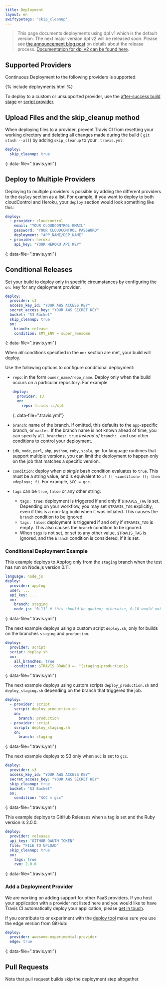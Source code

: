 ```yaml
---
title: Deployment
layout: en
swiftypetags: 'skip_cleanup'
---
```


> This page documents deployments using dpl v1 which is the
> default version. The next major version dpl v2 will be released soon. Please
> see [the announcement blog post](https://travis-ci.com/blog/2019-08-27-deployment-tooling-dpl-v2-preview-release) on details about the release process. [Documentation for dpl v2 can be found here](/user/deployment-v2/).

## Supported Providers

Continuous Deployment to the following providers is supported:

{% include deployments.html %}

To deploy to a custom or unsupported provider, use the [after-success build
stage](/user/deployment/custom/) or [script provider](/user/deployment/script/).

## Upload Files and the skip_cleanup method

When deploying files to a provider, prevent Travis CI from resetting your
working directory and deleting all changes made during the build ( `git stash
--all`) by adding `skip_cleanup` to your `.travis.yml`:

```yaml
deploy:
  skip_cleanup: true
```
{: data-file=".travis.yml"}

## Deploy to Multiple Providers

Deploying to multiple providers is possible by adding the different providers
to the `deploy` section as a list. For example, if you want to deploy to both
cloudControl and Heroku, your `deploy` section would look something like this:

```yaml
deploy:
  - provider: cloudcontrol
    email: "YOUR CLOUDCONTROL EMAIL"
    password: "YOUR CLOUDCONTROL PASSWORD"
    deployment: "APP_NAME/DEP_NAME"
  - provider: heroku
    api_key: "YOUR HEROKU API KEY"
```
{: data-file=".travis.yml"}

## Conditional Releases 

Set your build to deploy only in specific circumstances by configuring the `on:` key for any deployment provider.

```yaml
deploy:
  provider: s3
  access_key_id: "YOUR AWS ACCESS KEY"
  secret_access_key: "YOUR AWS SECRET KEY"
  bucket: "S3 Bucket"
  skip_cleanup: true
  on:
    branch: release
    condition: $MY_ENV = super_awesome
```
{: data-file=".travis.yml"}

When *all* conditions specified in the `on:` section are met, your build will deploy.

Use the following options to configure conditional deployment:

* `repo`: in the form `owner_name/repo_name`. Deploy only when the build occurs on a particular repository. For example

   ```yaml
   deploy:
     provider: s3
     on:
       repo: travis-ci/dpl
   ```
   {: data-file=".travis.yml"}

* `branch`: name of the branch.
   If omitted, this defaults to the `app`-specific branch, or `master`. If the branch name is not known ahead of time, you can specify
   `all_branches: true` *instead of* `branch: ` and use other conditions to control your deployment.

* `jdk`, `node`, `perl`, `php`, `python`, `ruby`, `scala`, `go`: for    language runtimes that support multiple versions,
   you can limit the deployment to happen only on the job that matches a specific version.

* `condition`: deploy when *a single* bash condition evaluates to `true`. This must be a string value, and is equivalent to `if [[ <condition> ]]; then <deploy>; fi`. For example, `$CC = gcc`.

* `tags` can be `true`, `false` or any other string:

    * `tags: true`: deployment is triggered if and only if `$TRAVIS_TAG` is set.
       Depending on your workflow, you may set `$TRAVIS_TAG` explicitly, even if this is
       a non-tag build when it was initiated. This causes the `branch` condition to be ignored.
    * `tags: false`: deployment is triggered if and only if `$TRAVIS_TAG` is empty.
       This also causes the `branch` condition to be ignored.
    * When `tags` is not set, or set to any other value, `$TRAVIS_TAG` is ignored, and the `branch` condition is considered, if it is set.

### Conditional Deployment Example

This example deploys to Appfog only from the `staging` branch when the test has run on Node.js version 0.11.

```yaml
language: node_js
deploy:
  provider: appfog
  user: ...
  api_key: ...
  on:
    branch: staging
    node_js: '0.11' # this should be quoted; otherwise, 0.10 would not work
```
{: data-file=".travis.yml"}

The next example deploys using a custom script `deploy.sh`, only for builds on the branches `staging` and `production`.

```yaml
deploy:
  provider: script
  script: deploy.sh
  on:
    all_branches: true
    condition: $TRAVIS_BRANCH =~ ^(staging|production)$
```
{: data-file=".travis.yml"}

The next example deploys using custom scripts `deploy_production.sh` and `deploy_staging.sh` depending on the branch that triggered the job.

```yaml
deploy:
  - provider: script
    script: deploy_production.sh
    on:
      branch: production
  - provider: script
    script: deploy_staging.sh
    on:
      branch: staging
```
{: data-file=".travis.yml"}

The next example deploys to S3 only when `$CC` is set to `gcc`.

```yaml
deploy:
  provider: s3
  access_key_id: "YOUR AWS ACCESS KEY"
  secret_access_key: "YOUR AWS SECRET KEY"
  skip_cleanup: true
  bucket: "S3 Bucket"
  on:
    condition: "$CC = gcc"
```
{: data-file=".travis.yml"}

This example deploys to GitHub Releases when a tag is set and the Ruby version is 2.0.0.

```yaml
deploy:
  provider: releases
  api_key: "GITHUB OAUTH TOKEN"
  file: "FILE TO UPLOAD"
  skip_cleanup: true
  on:
    tags: true
    rvm: 2.0.0
```
{: data-file=".travis.yml"}

### Add a Deployment Provider

We are working on adding support for other PaaS providers. If you host your application with a provider not listed here and you would like to have Travis CI automatically deploy your application, please [get in touch](mailto:support@travis-ci.com).

If you contribute to or experiment with the [deploy tool](https://github.com/travis-ci/dpl) make sure you use the edge version from GitHub:

```yaml
deploy:
  provider: awesome-experimental-provider
  edge: true
```
{: data-file=".travis.yml"}

## Pull Requests

Note that pull request builds skip the deployment step altogether.
